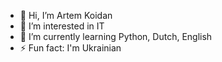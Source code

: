 - 👋 Hi, I’m Artem Koidan
- 👀 I’m interested in IT
- 🌱 I’m currently learning Python, Dutch, English
- ⚡ Fun fact: I'm Ukrainian

<!---
Koidan/Koidan is a ✨ special ✨ repository because its `README.md` (this file) appears on your GitHub profile.
You can click the Preview link to take a look at your changes.
--->
